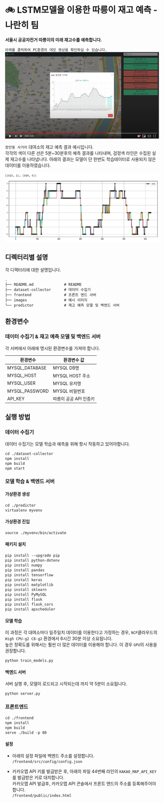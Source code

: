 # 🚲 LSTM모델을 이용한 따릉이 재고 예측 - 나란히 팀

**서울시 공공자전거 따릉이의 미래 재고수를 예측합니다.**   

`아래를 클릭하여 PC환경의 데모 영상을 확인하실 수 있습니다.`
[![Watch the video](/images/youtube_img.png)](https://youtu.be/6uYB1pHMwKI)

`장안동 사거리` 대여소의 재고 예측 결과 예시입니다.   
각각의 색이 다른 선은 5분~30분후의 예측 결과를 나타내며, 검정색 라인은 수집된 실제 재고수를 나타냅니다.
아래의 결과는 모델이 단 한번도 학습테이터로 사용되지 않은 데이터를 이용하였습니다.

![example1](/images/result.png)
## 디렉터리별 설명
각 디렉터리에 대한 설명입니다.

```
.
├── README.md              # README
├── dataset-collector      # 데이터 수집기
├── frontend               # 프론트 엔드 서버
├── images                 # 예시 이미지
└── predictor              # 재고 예측 모델 및 백엔드 서버
```

## 환경변수

### 데이터 수집기 & 재고 예측 모델 및 백엔드 서버
각 서버에서 아래에 명시된 환경변수를 가져야 합니다.

|    환경변수     | 환경변수 값 |
|----------------|------------|
| MYSQL_DATABASE | MYSQL DB명 |
| MYSQL_HOST     | MYSQL HOST 주소 |
| MYSQL_USER     | MYSQL 유저명 |
| MYSQL_PASSWORD | MYSQL 비밀번호 |
| API_KEY        | 따릉이 공공 API 인증키 |

## 실행 방법
### 데이터 수집기
데이터 수집기는 모델 학습과 예측을 위해 항시 작동하고 있어야합니다.
``` console
cd ./dataset-collector
npm install
npm build
npm start
```

### 모델 학습 & 백엔드 서버
#### 가상환경 생성
``` console
cd ./predictor
virtualenv myvenv
```

#### 가상환경 진입
``` console
source ./myvenv/bin/activate
```

#### 패키지 설치
``` console
pip install --upgrade pip
pip install python-dotenv
pip install numpy
pip install pandas
pip install tensorflow
pip install keras
pip install matplotlib
pip install sklearn
pip install PyMySQL
pip install flask
pip install flask_cors
pip install apscheduler
```

#### 모델 학습
이 과정은 각 대여소마다 일주일치 데이터를 이용한다고 가정하는 경우, `NCP`클라우드의 `High CPU-g2 C8-g2` 환경에서 6시간 30분 이상 소요됩니다.   
높은 정확도를 위해서는 훨씬 더 많은 데이터를 이용해야 합니다. 이 경우 `GPU`의 사용을 권장합니다.
``` console
python train_models.py
```

#### 백엔드 서버
서버 실행 후, 모델이 로드되고 시작되는데 까지 약 5분이 소요됩니다.
``` console
python server.py
```

### 프론트엔드
``` console
cd ./frontend
npm install
npm build
serve ./build -p 80
```

#### 설정
* 아래의 설정 파일에 백엔드 주소를 설정합니다.   
`/frontend/src/config/config.json`    

* 카카오맵 API 키를 발급받은 후, 아래의 파일 44번째 라인의 `KAKAO_MAP_API_KEY`를 발급받은 키로 대치합니다.   
카카오맵 API 발급후, 카카오맵 API 콘솔에서 프론트 앤드의 주소를 등록해주어야 합니다.   
`/frontend/public/index.html`

